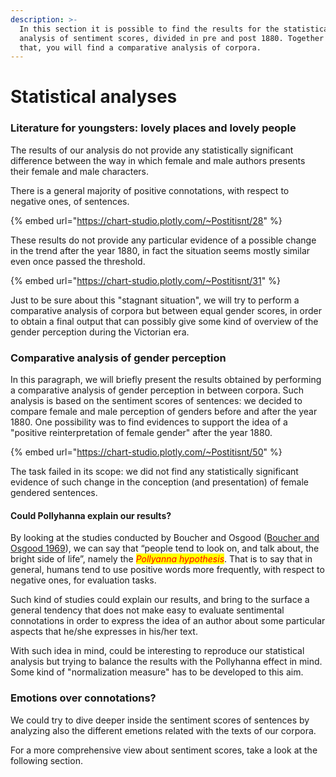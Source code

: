 ```yaml
---
description: >-
  In this section it is possible to find the results for the statistical
  analysis of sentiment scores, divided in pre and post 1880. Together with
  that, you will find a comparative analysis of corpora.
---
```


# Statistical analyses

### Literature for youngsters: lovely places and lovely people

The results of our analysis do not provide any statistically significant difference between the way in which female and male authors presents their female and male characters.

There is a general majority of positive connotations, with respect to negative ones, of sentences.&#x20;

{% embed url="https://chart-studio.plotly.com/~Postitisnt/28" %}

These results do not provide any particular evidence of a possible change in the trend after the year 1880, in fact the situation seems mostly similar even once passed the threshold.

{% embed url="https://chart-studio.plotly.com/~Postitisnt/31" %}

Just to be sure about this "stagnant situation", we will try to perform a comparative analysis of corpora but between equal gender scores, in order to obtain a final output that can possibly give some kind of overview of the gender perception during the Victorian era.

### Comparative analysis of gender perception

In this paragraph, we will briefly present the results obtained by performing a comparative analysis of gender perception in between corpora. Such analysis is based on the sentiment scores of sentences: we decided to compare female and male perception of genders before and after the year 1880. One possibility was to find evidences to support the idea of a "positive reinterpretation of female gender" after the year 1880.

{% embed url="https://chart-studio.plotly.com/~Postitisnt/50" %}

The task failed in its scope: we did not find any statistically significant evidence of such change in the conception (and presentation) of female gendered sentences.

#### Could Pollyhanna explain our results?

By looking at the studies conducted by Boucher and Osgood ([Boucher and Osgood 1969](../../references-tools-and-team/references.md)), we can say that “people tend to look on, and talk about, the bright side of life”, namely the _<mark style="color:red;">Pollyanna hypothesis</mark>_. That is to say that in general, humans tend to use positive words more frequently, with respect to negative ones, for evaluation tasks.

Such kind of studies could explain our results, and bring to the surface a general tendency that does not make easy to evaluate sentimental connotations in order to express the idea of an author about some particular aspects that he/she expresses in his/her text.

With such idea in mind, could be interesting to reproduce our statistical analysis but trying to balance the results with the Pollyhanna effect in mind. Some kind of "normalization measure" has to be developed to this aim.

### Emotions over connotations?

We could try to dive deeper inside the sentiment scores of sentences by analyzing also the different emetions related with the texts of our corpora.

For a more comprehensive view about sentiment scores, take a look at the following section.

